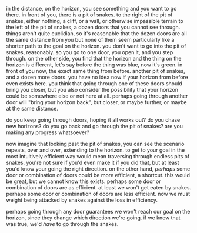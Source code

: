 in the distance, on the horizon, you see something and you want to go there.
in front of you, there is a pit of snakes.
to the right of the pit of snakes, either nothing, a cliff, or a wall, or otherwise impassible terrain
to the left of the pit of snakes, a dozen doors that you cannot see through. things aren't quite euclidian, so it's reasonable that the dozen doors are all the same distance from you but none of them seem particularly like a shorter path to the goal on the horizon.
you don't want to go into the pit of snakes, reasonably.
so you go to one door, you open it, and you step through.
on the other side, you find that the horizon and the thing on the horizon is different, let's say before the thing was blue, now it's green.
in front of you now, the exact same thing from before. another pit of snakes, and a dozen more doors.
you have no idea now if your horizon from before even exists here. you think that going through one of these doors should bring you closer, but you also consider the possibility that your horizon could be somewhere else or not here at all. perhaps going through another door will "bring your horizon back", but closer, or maybe further, or maybe at the same distance.

do you keep going through doors, hoping it all works out?
do you chase new horizons?
do you go back and go through the pit of snakes?
are you making any progress whatsoever?

now imagine that looking past the pit of snakes, you can see the scenario repeats, over and over, extending to the horizon.
to get to your goal in the most intuitively efficient way would mean traversing through endless pits of snakes. you're not sure if you'd even make it if you did that, but at least you'd know your going the right direction.
on the other hand, *perhaps* some door or combination of doors could be more efficient, a shortcut. this would be great, but we cannot know this exists. perhaps some door or combination of doors are as efficient. at least we won't get eaten by snakes. perhaps some door or combination of doors are less efficient. now we must weight being attacked by snakes against the loss in efficiency.

perhaps going through any door guarantees we won't reach our goal on the horizon, since they change which direction we're going.
if we knew that was true, we'd *have* to go through the snakes.